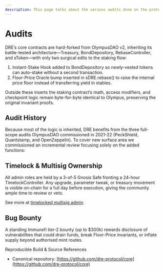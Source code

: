 ```yaml
---
description: This page talks about the various audits done on the protocol
---
```


# Audits

DRE’s core contracts are hard-forked from OlympusDAO v2, inheriting its battle-tested architecture—Treasury, BondDepository, RebaseController, and sToken—with only two surgical edits to the staking flow:

1. Instant-Stake Hook added to BondDepository so newly-vested tokens can auto-stake without a second transaction.
2. Floor-Price Oracle bump inserted in sDRE.rebase() to raise the internal price floor instead of transferring yield in stables.

Outside these inserts the staking contract’s math, access modifiers, and checkpoint logic remain byte-for-byte identical to Olympus, preserving the original invariant proofs.

## Audit History

Because most of the logic is inherited, DRE benefits from the three full-scope audits OlympusDAO commissioned in 2021-22 (PeckShield, Quantstamp, and OpenZeppelin).  To cover new surface area we commissioned an incremental review focusing solely on the added functions:

## Timelock & Multisig Ownership

All admin roles are held by a 3-of-5 Gnosis Safe fronting a 24-hour TimelockController.  Any upgrade, parameter tweak, or treasury movement is visible on-chain for a full day before execution, giving the community ample time to review or veto.

See more at [timelocked multisig admin](timelocked-multisig-admin.md).

## Bug Bounty

A standing Immunefi tier-2 bounty (up to $300k) rewards disclosure of vulnerabilities that could drain funds, break Floor-Price invariants, or inflate supply beyond authorised mint routes.

Reproducible Build & Source References

* Canonical repository: [https://github.com/dre-protocol/core](https://github.com/dre-protocol/core)
